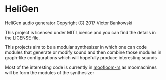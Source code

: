 # HeliGen

HeliGen audio generator
Copyright (C) 2017 Victor Bankowski

This project is licensed under MIT Licence and you can find the details in the LICENSE file.    
    
This projects aim to be a modular synthesizer in which one can code modules that generate or modify sound and then combine those modules in graph-like configurations which will hopefully produce interesting sounds

Most of the interesting code is currently in [moofloom-rs](https://github.com/VoxWave/moofloom-rs) as moomachines will be form the modules of the synthesizer

